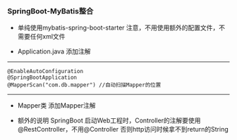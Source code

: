### SpringBoot-MyBatis整合

- 单纯使用mybatis-spring-boot-starter
注意，不用使用额外的配置文件，不需要任何xml文件

- Application.java
添加注解
---
    @EnableAutoConfiguration
    @SpringBootApplication
    @MapperScan("com.db.mapper") //自动扫描Mapper的位置
---

- Mapper类
添加Mapper注解

- 额外的说明
SpringBoot 启动Web工程时，Controller的注解要使用@RestController，不用@Controller
否则http访问时候拿不到return的String